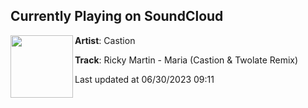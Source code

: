 ## Currently Playing on SoundCloud

[<img align="left" width="100" src="https://i1.sndcdn.com/artworks-GbFkKnNMmaj5t3hS-h0aGPw-t500x500.jpg">](https://soundcloud.com/castionmusic/ricky-martin-maria-castion-twolate-remix)

**Artist**: Castion 

**Track**: Ricky Martin - Maria (Castion & Twolate Remix)

Last updated at 06/30/2023 09:11
